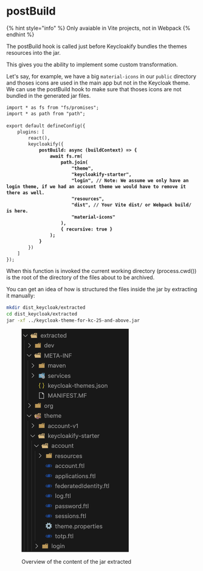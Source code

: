 # postBuild

{% hint style="info" %}
Only avaiable in Vite projects, not in Webpack
{% endhint %}

The postBuild hook is called just before Keycloakify bundles the themes resources into the jar. &#x20;

This gives you the ability to implement some custom transformation.&#x20;

Let's say, for example, we have a big `material-icons` in our `public` directory and thoses icons are used in the main app but not in the Keycloak theme.  We can use the postBuild hook to make sure that thoses icons are not bundled in the generated jar files.

<pre class="language-typescript" data-title="vite.config.ts"><code class="lang-typescript">import * as fs from "fs/promises";
import * as path from "path";

export default defineConfig({
    plugins: [
        react(),
        keycloakify({
<strong>            postBuild: async (buildContext) => {
</strong><strong>                await fs.rm(
</strong><strong>                    path.join(
</strong><strong>                        "theme",
</strong><strong>                        "keycloakify-starter",
</strong><strong>                        "login", // Note: We assume we only have an login theme, if we had an account theme we would have to remove it there as well.
</strong><strong>                        "resources",
</strong><strong>                        "dist", // Your Vite dist/ or Webpack build/ is here.
</strong><strong>                        "material-icons"
</strong><strong>                    ),
</strong><strong>                    { recursive: true }
</strong><strong>                );
</strong><strong>            }
</strong>        })
    ]
});
</code></pre>

When this function is invoked the current working directory (process.cwd()) is the root of the directory of the files about to be archived.

You can get an idea of how is structured the files inside the jar by extracting it manually:

```bash
mkdir dist_keycloak/extracted
cd dist_keycloak/extracted
jar -xf ../keycloak-theme-for-kc-25-and-above.jar
```

<figure><img src="../.gitbook/assets/image (2) (1) (1) (1).png" alt=""><figcaption><p>Overview of the content of the jar extracted</p></figcaption></figure>
